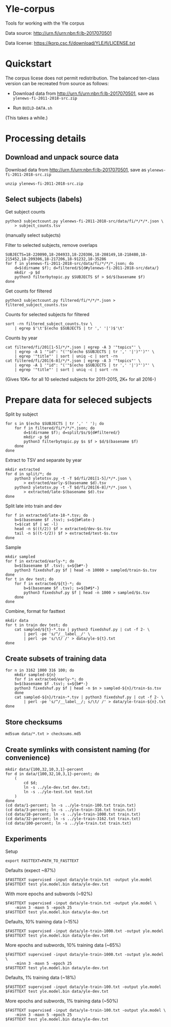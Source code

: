 # Yle-corpus

Tools for working with the Yle corpus

Data source: http://urn.fi/urn:nbn:fi:lb-2017070501

Data license: https://korp.csc.fi/download/YLE/fi/LICENSE.txt

# Quickstart

The corpus licese does not permit redistribution. The balanced
ten-class version can be recreated from source as follows:

* Download data from http://urn.fi/urn:nbn:fi:lb-2017070501, save as `ylenews-fi-2011-2018-src.zip`

* Run `BUILD-DATA.sh`

(This takes a while.)

# Processing details

## Download and unpack source data

Download data from http://urn.fi/urn:nbn:fi:lb-2017070501, save as `ylenews-fi-2011-2018-src.zip`

```
unzip ylenews-fi-2011-2018-src.zip
```

## Select subjects (labels)

Get subject counts

```
python3 subjectcount.py ylenews-fi-2011-2018-src/data/fi/*/*/*.json \
    > subject_counts.tsv
```

(manually select subjects)

Filter to selected subjects, remove overlaps

```
SUBJECTS=18-220090,18-204933,18-220306,18-208149,18-218480,18-215452,18-209306,18-217206,18-91232,18-35286
for f in ylenews-fi-2011-2018-src/data/fi/*/*/*.json; do
    d=$(dirname $f); d=filtered/${d#ylenews-fi-2011-2018-src/data/}
    mkdir -p $d
    python3 filterbytopic.py $SUBJECTS $f > $d/$(basename $f)
done
```

Get counts for filtered

```
python3 subjectcount.py filtered/fi/*/*/*.json > filtered_subject_counts.tsv
```

Counts for selected subjects for filtered

```
sort -rn filtered_subject_counts.tsv \
    | egrep $'\t'$(echo $SUBJECTS | tr ',' '|')$'\t'
```

Counts by year

```
cat filtered/fi/201[1-5]/*/*.json | egrep -A 3 '"topics"' \
    | egrep -A 1 '"id": "('"$(echo $SUBJECTS | tr ',' '|')"')"' \
    | egrep '"title"' | sort | uniq -c | sort -rn
cat filtered/fi/201[6-8]/*/*.json | egrep -A 3 '"topics"' \
    | egrep -A 1 '"id": "('"$(echo $SUBJECTS | tr ',' '|')"')"' \
    | egrep '"title"' | sort | uniq -c | sort -rn
```

(Gives 10K+ for all 10 selected subjects for 2011-2015, 2K+ for all 2016-)

# Prepare data for seleced subjects

Split by subject

```
for s in $(echo $SUBJECTS | tr ',' ' '); do
    for f in filtered/fi/*/*/*.json; do
        d=$(dirname $f); d=split/$s/${d#filtered/}
        mkdir -p $d
        python3 filterbytopic.py $s $f > $d/$(basename $f)
    done
done
```

Extract to TSV and separate by year

```
mkdir extracted
for d in split/*; do
    python3 yletotsv.py -t -T $d/fi/201[1-5]/*/*.json \
        > extracted/early-$(basename $d).tsv
    python3 yletotsv.py -t -T $d/fi/201[6-8]/*/*.json \
        > extracted/late-$(basename $d).tsv
done
```

Split late into train and dev

```
for f in extracted/late-18-*.tsv; do
    b=$(basename $f .tsv); s=${b#late-}
    t=$(cat $f | wc -l)
    head -n $((t/2)) $f > extracted/dev-$s.tsv
    tail -n $((t-t/2)) $f > extracted/test-$s.tsv
done
```

Sample

```
mkdir sampled
for f in extracted/early-*; do
    b=$(basename $f .tsv); s=${b#*-}
    python3 fixedshuf.py $f | head -n 10000 > sampled/train-$s.tsv
done
for t in dev test; do
    for f in extracted/${t}-*; do
        b=$(basename $f .tsv); s=${b#$*-}
        python3 fixedshuf.py $f | head -n 1000 > sampled/$s.tsv
    done
done
```

Combine, format for fasttext

```
mkdir data
for t in train dev test; do
    cat sampled/${t}-*.tsv | python3 fixedshuf.py | cut -f 2- \
        | perl -pe 's/^/__label__/' \
        | perl -pe 's/\t/ /' > data/yle-${t}.txt
done
```

## Create subsets of training data

```
for n in 3162 1000 316 100; do
    mkdir sampled-${n}
    for f in extracted/early-*; do
	b=$(basename $f .tsv); s=${b#*-}
	python3 fixedshuf.py $f | head -n $n > sampled-${n}/train-$s.tsv
    done
    cat sampled-${n}/train-*.tsv | python3 fixedshuf.py | cut -f 2- \
        | perl -pe 's/^/__label__/; s/\t/ /' > data/yle-train-${n}.txt
done
```

## Store checksums

```
md5sum data/*.txt > checksums.md5
```

## Create symlinks with consistent naming (for convenience)

```
mkdir data/{100,32,10,3,1}-percent
for d in data/{100,32,10,3,1}-percent; do
    ( 
        cd $d;
        ln -s ../yle-dev.txt dev.txt;
        ln -s ../yle-test.txt test.txt
    )
done
(cd data/1-percent; ln -s ../yle-train-100.txt train.txt)
(cd data/3-percent; ln -s ../yle-train-316.txt train.txt)
(cd data/10-percent; ln -s ../yle-train-1000.txt train.txt)
(cd data/32-percent; ln -s ../yle-train-3162.txt train.txt)
(cd data/100-percent; ln -s ../yle-train.txt train.txt)
```

## Experiments

Setup

```
export FASTTEXT=PATH_TO_FASTTEXT
```

Defaults (expect ~87%)

```
$FASTTEXT supervised -input data/yle-train.txt -output yle.model
$FASTTEXT test yle.model.bin data/yle-dev.txt
```

With more epochs and subwords (~92%)

```
$FASTTEXT supervised -input data/yle-train.txt -output yle.model \
    -minn 3 -maxn 5 -epoch 25
$FASTTEXT test yle.model.bin data/yle-dev.txt
```

Defaults, 10% training data (~15%)

```
$FASTTEXT supervised -input data/yle-train-1000.txt -output yle.model
$FASTTEXT test yle.model.bin data/yle-dev.txt
```

More epochs and subwords, 10% training data (~65%)

```
$FASTTEXT supervised -input data/yle-train-1000.txt -output yle.model \
    -minn 3 -maxn 5 -epoch 25
$FASTTEXT test yle.model.bin data/yle-dev.txt
```

Defaults, 1% training data (~18%)

```
$FASTTEXT supervised -input data/yle-train-100.txt -output yle.model
$FASTTEXT test yle.model.bin data/yle-dev.txt
```

More epochs and subwords, 1% training data (~50%)

```
$FASTTEXT supervised -input data/yle-train-100.txt -output yle.model \
    -minn 3 -maxn 5 -epoch 25
$FASTTEXT test yle.model.bin data/yle-dev.txt
```
